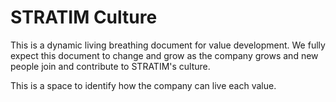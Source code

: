 # STRATIM Culture

This is a dynamic living breathing document for value development. We fully expect this document to change and grow as the company grows and new people join and contribute to STRATIM's culture.

This is a space to identify how the company can live each value.

